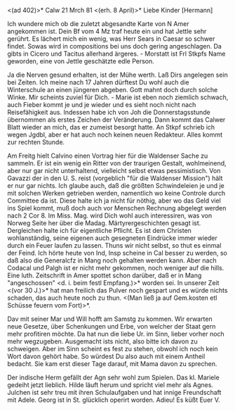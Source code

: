 <(ad 402)>* Calw 21 Mrch 81
 <(erh. 8 April)>*
Liebe Kinder [Hermann]

Ich wundere mich ob die zuletzt abgesandte Karte von N Amer angekommen ist. Dein Bf vom 4 Mz traf heute ein und hat Jettle sehr gerührt. 
Es lächert mich ein wenig, was Herr Sears in Caesar so schwer findet. Sowas wird in compositions bei uns doch gering angeschlagen. Da gibts in Cicero und Tacitus allerhand ärgeres. - Morstatt ist Frl Stkpfs Name geworden, eine von Jettle geschätzte edle Person.

Ja die Nerven gesund erhalten, ist der Mühe werth. Laß Dirs angelegen sein bei Zeiten. Ich meine nach 17 Jahren dürftest Du wohl auch die Winterschule an einen jüngeren abgeben. Gott mahnt doch durch solche Winke. Mir scheints zuviel für Dich. - Marie ist eben noch ziemlich schwach, auch Fieber kommt je und je wieder und es sieht noch nicht nach Reisefähigkeit aus. Indessen habe ich von Joh die Donnerstagsstunde übernommen als erstes Zeichen der Veränderung. Dann kommt das Calwer Blatt wieder an mich, das er zumeist besorgt hatte. An Stkpf schrieb ich wegen Jgdbl, aber er hat auch noch keinen neuen Redakteur. Alles kommt zur rechten Stunde.

Am Freitg hielt Calvino einen Vortrag hier für die Waldenser Sache zu sammeln. Er ist ein wenig ein Ritter von der traurigen Gestalt, wohlmeinend, aber nur gar nicht unterhaltend, vielleicht selbst etwas pessimistisch. Von Gavazzi der in den U. S. reist (vorgeblich "für die Waldenser Mission") hält er nur gar nichts. Ich glaube auch, daß die größten Schwindeleien je und je mit solchen Werken getrieben werden, namentlich wo keine Controle durch Committee da ist. Diese halte ich ja nicht für nöthig, aber wo das Geld viel ins Spiel kommt, muß doch auch vor Menschen Rechnung abgelegt werden nach 2 Cor 8. Im Miss. Mag. wird Dich wohl auch interessiren, was von Norweg Seite her über die Madag. Märtyrergeschichten gesagt ist. Dergleichen halte ich für eigentliche Pflicht. Es ist dem Christen wohlanständig, seine eigenen auch gesegneten Eindrücke immer wieder durch ein Feuer laufen zu lassen. Thuns wir nicht selbst, so thut es einmal der Feind. 
Ich hörte heute von Ind, Insp scheine in Cal besser zu werden, so daß also die Generalcfz in Mang noch gehalten werden kann. Aber nach Codacal und Palgh ist er nicht mehr gekommen, noch weniger auf die hills. Eine luth. Zeitschrift in Amer spottet schon darüber, daß er in Mang "angeschossen" <d. i. beim festl Empfang.)>* worden sei. In unserer Zeit <(vor 30 J.)>* hat man freilich das Pulver noch gespart und es würde nichts schaden, das auch heute noch zu thun. <(Man ließ ja auf Gem.kosten etl Schüsse feuern vom Fort)>*.

Dav mit seiner Mar und Will hofft am Samstg zu kommen. Wir erwarten neue Gesetze, über Schenkungen und Erbe, von welcher der Staat gern mehr profitiren möchte. Da hat nun die liebe Ur. im Sinn, lieber vorher noch mehr wegzugeben. Ausgemacht ists nicht, also bitte ich davon zu schweigen. Aber im Sinn scheint es fest zu stehen, obwohl ich noch kein Wort davon gehört habe. So würdest Du also auch mit einem Antheil bedacht. Sie kam erst dieser Tage darauf, mit Mama davon zu sprechen.

Der indische Herm gefällt der Agn sehr wohl zum Spielen. Das kl. Mariele gedeiht jetzt lieblich. Hilde läuft herum und spricht viel mehr als Agnes. Julchen ist sehr treu mit ihren Schulaufgaben und hat innige Freundschaft mit Adele. Georg ist in St. glücklich operirt worden. Adieu! 
 Es küßt Euer V.

